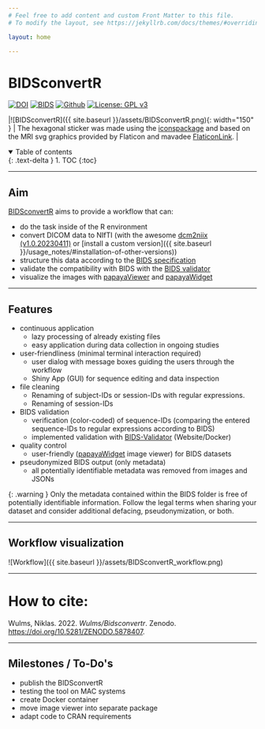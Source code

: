```yaml
---
# Feel free to add content and custom Front Matter to this file.
# To modify the layout, see https://jekyllrb.com/docs/themes/#overriding-theme-defaults

layout: home

---
```


<!-- README.md is generated from README.Rmd. Please edit that file -->

# BIDSconvertR 


<!-- <figure>-->
<!-- <img align="right" height="150" src="../../inst/figure/BIDSconvertR.png" alt="BIDSconvertR logo"/>-->
<!-- <figcaption>The BIDSconvertR logo, created with </figcaption>-->
<!-- </figure>-->



<!-- badges: start -->

[![DOI](https://zenodo.org/badge/448850893.svg)](https://zenodo.org/badge/latestdoi/448850893)
[![BIDS](https://img.shields.io/badge/BIDS-v1.7.0-blue)](https://bids-specification.readthedocs.io/en/v1.7.0/)
[![Github](https://img.shields.io/github/v/release/wulms/bidsconvertr.svg)](https://github.com/wulms/bidsconvertr)
[![License: GPL v3](https://img.shields.io/badge/License-GPLv3-blue.svg)](https://www.gnu.org/licenses/gpl-3.0)

|![BIDSconvertR]({{ site.baseurl }}/assets/BIDSconvertR.png){: width="150" } | The hexagonal sticker was made using the [iconspackage](https://github.com/mitchelloharawild/icons) and based on the MRI svg graphics provided by Flaticon and mavadee [FlaticonLink](https://www.flaticon.com/free-icons/mri). |



<!-- badges: end -->

<details open markdown="block">
  <summary>
    Table of contents
  </summary>
  {: .text-delta }
1. TOC
{:toc}
</details>

----

## Aim

[BIDSconvertR](https://github.com/wulms/bidsconvertr) aims to provide a workflow that can:

- do the task inside of the R environment
- convert DICOM data to NIfTI (with the awesome [dcm2niix (v1.0.20230411)](https://github.com/rordenlab/dcm2niix) or [install a custom version]({{ site.baseurl }}/usage_notes/#installation-of-other-versions))
- structure this data according to the [BIDS specification](https://bids-specification.readthedocs.io/en/stable/)
- validate the compatibility with BIDS with the [BIDS validator](https://github.com/bids-standard/bids-validator)
- visualize the images with [papayaViewer](https://rii-mango.github.io/Papaya/) and [papayaWidget](https://github.com/muschellij2/papayaWidget)

----
## Features

- continuous application
  - lazy processing of already existing files 
  - easy application during data collection in ongoing studies
- user-friendliness (minimal terminal interaction required)
  - user dialog with message boxes guiding the users through the workflow
  - Shiny App (GUI) for sequence editing and data inspection
- file cleaning 
  - Renaming of subject-IDs or session-IDs with regular expressions.
  - Renaming of session-IDs
- BIDS validation
  - verification (color-coded) of sequence-IDs (comparing the entered sequence-IDs to regular expressions according to BIDS)
  - implemented validation with [BIDS-Validator](https://bids-standard.github.io/bids-validator/) (Website/Docker)
- quality control 
  - user-friendly ([papayaWidget](https://github.com/muschellij2/papayaWidget) image viewer) for BIDS datasets
- pseudonymized BIDS output (only metadata)
  - all potentially identifiable metadata was removed from images and JSONs


{: .warning } 
Only the metadata contained within the BIDS folder is free of potentially identifiable information. Follow the legal terms when sharing your dataset and consider additional defacing, pseudonymization, or both.

----
## Workflow visualization

![Workflow]({{ site.baseurl }}/assets/BIDSconvertR_workflow.png)

----
# How to cite: 

Wulms, Niklas. 2022. *Wulms/Bidsconvertr*. Zenodo.
<https://doi.org/10.5281/ZENODO.5878407>.

----
## Milestones / To-Do's

- publish the BIDSconvertR
- testing the tool on MAC systems 
- create Docker container
- move image viewer into separate package
- adapt code to CRAN requirements